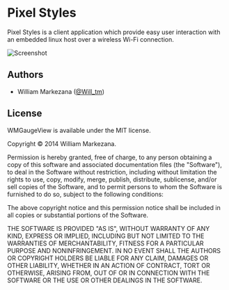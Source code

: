 # Pixel Styles

Pixel Styles is a client application which provide easy user interaction with an embedded linux host over a wireless Wi-Fi connection.

![Screenshot](http://download.will-tm.com/github/demo.png)

## Authors

* William Markezana ([@Will_tm](https://twitter.com/Will_tm))

## License

WMGaugeView is available under the MIT license.

Copyright © 2014 William Markezana.

Permission is hereby granted, free of charge, to any person obtaining a copy of this software and associated documentation files (the "Software"), to deal in the Software without restriction, including without limitation the rights to use, copy, modify, merge, publish, distribute, sublicense, and/or sell copies of the Software, and to permit persons to whom the Software is furnished to do so, subject to the following conditions:

The above copyright notice and this permission notice shall be included in all copies or substantial portions of the Software.

THE SOFTWARE IS PROVIDED "AS IS", WITHOUT WARRANTY OF ANY KIND, EXPRESS OR IMPLIED, INCLUDING BUT NOT LIMITED TO THE WARRANTIES OF MERCHANTABILITY, FITNESS FOR A PARTICULAR PURPOSE AND NONINFRINGEMENT. IN NO EVENT SHALL THE AUTHORS OR COPYRIGHT HOLDERS BE LIABLE FOR ANY CLAIM, DAMAGES OR OTHER LIABILITY, WHETHER IN AN ACTION OF CONTRACT, TORT OR OTHERWISE, ARISING FROM, OUT OF OR IN CONNECTION WITH THE SOFTWARE OR THE USE OR OTHER DEALINGS IN THE SOFTWARE.
